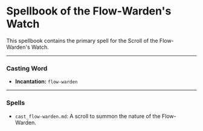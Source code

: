 # Spellbook of the Flow-Warden's Watch

This spellbook contains the primary spell for the Scroll of the Flow-Warden's Watch.

---

### Casting Word
- **Incantation:** `flow-warden`

---

### Spells
- `cast_flow-warden.md`: A scroll to summon the nature of the Flow-Warden.
